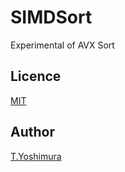# SIMDSort

Experimental of AVX Sort

## Licence
[MIT](https://github.com/tk-yoshimura/SIMDSort/blob/main/LICENSE)

## Author

[T.Yoshimura](https://github.com/tk-yoshimura)
